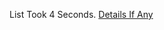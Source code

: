 List Took 4 Seconds.
[Details If Any](https://github.com/deathbybandaid/piholeparser/blob/master/RecentRunLogs/parsingscripts/HOSTSAdBlock.md)

